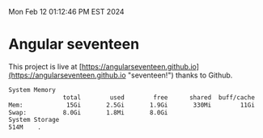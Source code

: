 Mon Feb 12 01:12:46 PM EST 2024

# Angular seventeen


This project is live at [https://angularseventeen.github.io](https://angularseventeen.github.io "seventeen!") thanks to Github.

```bash
System Memory
               total        used        free      shared  buff/cache   available
Mem:            15Gi       2.5Gi       1.9Gi       330Mi        11Gi        12Gi
Swap:          8.0Gi       1.8Mi       8.0Gi
System Storage
514M	.
```
